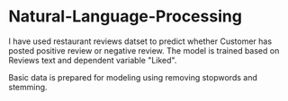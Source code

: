 # Natural-Language-Processing

I have used restaurant reviews datset to predict whether Customer has posted positive review or negative review.
The model is trained based on Reviews text and dependent variable "Liked".

Basic data is prepared for modeling using removing stopwords and stemming.
